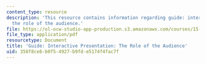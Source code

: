 ```yaml
---
content_type: resource
description: 'This resource contains information regarding guide: interactive presentation:
  the role of the audience.'
file: https://ol-ocw-studio-app-production.s3.amazonaws.com/courses/15-279-management-communication-for-undergraduates-fall-2012/358f8ce6b0f54927b9fde5174f4fac7f_MIT15_279F12_roleAudnce.pdf
file_type: application/pdf
resourcetype: Document
title: 'Guide: Interactive Presentation: The Role of the Audience'
uid: 358f8ce6-b0f5-4927-b9fd-e5174f4fac7f
---
```

